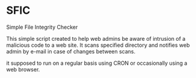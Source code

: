 SFIC
====

Simple File Integrity Checker

This simple script created to help web admins be aware of intrusion of a malicious code to a web site. It scans specified directory and notifies web admin by e-mail in case of changes between scans.

it supposed to run on a regular basis using CRON or occasionally using a web browser.
